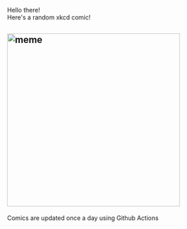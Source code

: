 Hello there! <br>Here's a random xkcd comic!<br>
## <img src="https://imgs.xkcd.com/comics/ferret.jpg" alt="meme" width="400"/><br>
Comics are updated once a day using Github Actions